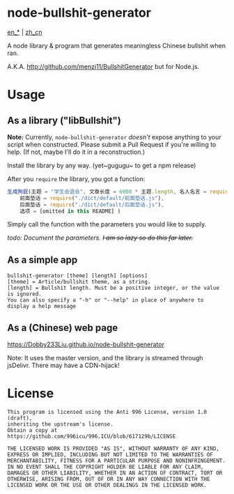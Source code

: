 # node-bullshit-generator

[en_*](README.md) | [zh_cn](README-zh_cn.md)

A node library & program that generates meaningless Chinese bullshit when ran.

A.K.A. http://github.com/menzi11/BullshitGenerator but for Node.js.

# Usage
## As a library ("libBullshit")

**Note:** Currently, `node-bullshit-generator` *doesn't* expose anything to your script when constructed. Please submit a Pull Request if you're willing to help. (If not, maybe I'll do it in a reconstruction.)

Install the library by any way. (yet~gugugu~ to get a npm release)

After you `require` the library, you got a function:
```javascript
生成狗屁(主题 = "学生会退会", 文章长度 = 6000 * 主题.length, 名人名言 = require("./dict/default/名人名言.js"), 废话 = require("./dict/default/废话.js")(主题),
	前面垫话 = require("./dict/default/前面垫话.js"),
	后面垫话 = require("./dict/default/后面垫话.js"),
	选项 = [omitted in this README] )
```
Simply call the function with the parameters you would like to supply.

*todo: Document the parameters. <s>I am so lazy so do this far later.</s>*
## As a simple app

```
bullshit-generator [theme] [length] [options]
[theme] = Article/bullshit theme, as a string.
[length] = Bullshit length. Must be a positive integer, or the value is ignored.
You can also specify a "-h" or "--help" in place of anywhere to display a help message
```
## As a (Chinese) web page
https://Dobby233Liu.github.io/node-bullshit-generator

Note: It uses the master version, and the library is streamed through jsDelivr. There may have a CDN-hijack!

# License

```
This program is licensed using the Anti 996 License, version 1.0 (draft),
inheriting the upstream's license.
Obtain a copy at https://github.com/996icu/996.ICU/blob/617129b/LICENSE

THE LICENSED WORK IS PROVIDED "AS IS", WITHOUT WARRANTY OF ANY KIND,
EXPRESS OR IMPLIED, INCLUDING BUT NOT LIMITED TO THE WARRANTIES OF
MERCHANTABILITY, FITNESS FOR A PARTICULAR PURPOSE AND NONINFRINGEMENT.
IN NO EVENT SHALL THE COPYRIGHT HOLDER BE LIABLE FOR ANY CLAIM,
DAMAGES OR OTHER LIABILITY, WHETHER IN AN ACTION OF CONTRACT, TORT OR
OTHERWISE, ARISING FROM, OUT OF OR IN ANY WAY CONNECTION WITH THE
LICENSED WORK OR THE USE OR OTHER DEALINGS IN THE LICENSED WORK.
```